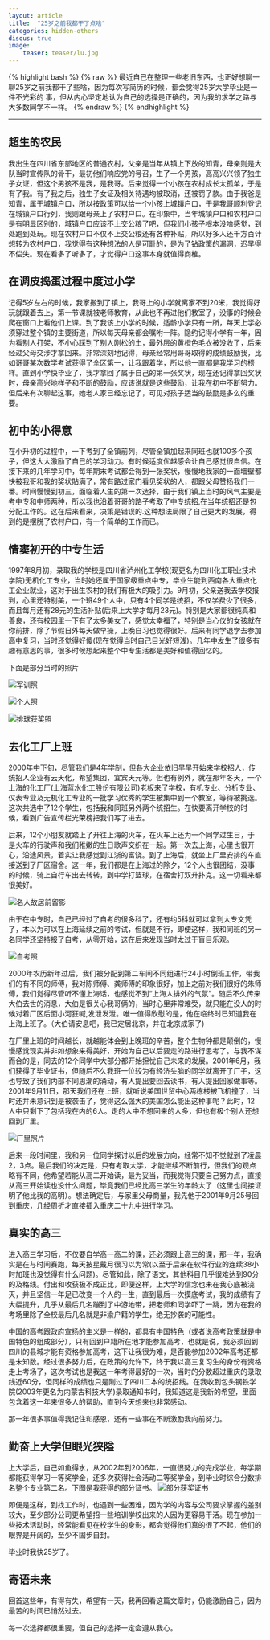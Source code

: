 ```yaml
---
layout: article
title:  "25岁之前我都干了点啥"
categories: hidden-others
disqus: true
image:
    teaser: teaser/lu.jpg
---
```


{% highlight bash %}
{% raw %}
最近自己在整理一些老旧东西，也正好想聊一聊25岁之前我都干了些啥，因为每次写简历的时候，都会觉得25岁大学毕业是一件不光彩的
事，但从内心坚定地认为自己的选择是正确的，因为我的求学之路与大多数同学不一样。
{% endraw %}
{% endhighlight %} 

---

## 超生的农民

我出生在四川省东部地区的普通农村，父亲是当年从镇上下放的知青，母亲则是大队当时宣传队的骨干，最初他们响应党的号召，生了一个男孩，高高兴兴领了独生子女证，但这个男孩不是我，是我哥。后来觉得一个小孩在农村成长太孤单，于是有了我。有了我之后，独生子女证及相关待遇均被取消，还被罚了款。由于我爸是知青，属于城镇户口，所以按政策可以给一个小孩上城镇户口，于是我哥顺利登记在城镇户口行列，我则跟母亲上了农村户口。在印象中，当年城镇户口和农村户口是有明显区别的，城镇户口应该不上交公粮了吧，但我们小孩子根本没啥感觉，到处跑到处玩。现在农村户口不仅不上交公粮还有各种补贴，所以好多人还千方百计想转为农村户口，我觉得有这种想法的人是可耻的，是为了钻政策的漏洞，迟早得不偿失。现在看多了听多了，才觉得户口这事本身就值得商榷。

## 在调皮捣蛋过程中度过小学

记得5岁左右的时候，我家搬到了镇上，我哥上的小学就离家不到20米，我觉得好玩就跟着去上，第一节课就被老师教育，从此也不再进他们教室了，没事的时候会爬在窗口上看他们上课。到了我该上小学的时候，适龄小学只有一所，每天上学必须穿过整个镇的主要街道，所以每天母亲都会嘱咐一阵。隐约记得小学有一年，因为看别人打架，不小心踩到了别人刚松的土，最外层的黄橙色毛衣被没收了，后来经过父母交涉才拿回来。非常深刻地记得，母亲经常用哥哥取得的成绩鼓励我，比如哥哥某次数学考试获得了全区第一，让我跟着学，所以他一直都是我学习的榜样。直到小学快毕业了，我才拿回了属于自己的第一张奖状，现在还记得拿回奖状时，母亲高兴地样子和不断的鼓励，应该说就是这些鼓励，让我在初中不断努力。但后来有次聊起这事，她老人家已经忘记了，可见对孩子适当的鼓励是多么的重要。

## 初中的小得意 

在小升初的过程中，一下考到了全镇前列，尽管全镇加起来同班也就100多个孩子，但这大大激励了自己的学习动力。有时候适度优越感会让自己感觉很自信。在接下来的几年学习中，每年期末考试都会得到一张奖状，慢慢地我家的一面墙壁都快被我哥和我的奖状貼满了，常有路过家门看见奖状的人，都跟父母赞扬我们一番。时间慢慢到初三，面临着人生的第一次选择，由于我们镇上当时的风气主要是考中专和中师两种，所以我也沿着哥哥的路子考取了中专统招,在当年统招还是包分配工作的。这在后来看来，决策是错误的.这种想法局限了自己更大的发展，得到的是摆脱了农村户口，有一个简单的工作而已。

## 情窦初开的中专生活

1997年8月初，录取我的学校是四川省泸州化工学校(现更名为四川化工职业技术学院)无机化工专业，当时她还属于国家级重点中专，毕业生能到西南各大重点化工企业就业，这对于出生农村的我们有极大的吸引力。9月初，父亲送我去学校报到，心里还特别美，一个班49个人中，只有4个同学是统招，不仅学费少了很多，而且每月还有28元的生活补贴(后来上大学才每月23元)。特别是大家都很纯真和善良，还有校园里一下有了太多美女了，感觉太幸福了，特别是当心仪的女孩就在你前排，除了节假日外每天做早操，上晚自习也觉得很好。后来有同学退学去参加高中复习，当时还觉得好傻(现在觉得当时自己目光好短浅)。几年中发生了很多有趣有意思的事，很多时候想起来整个中专生活都是美好和值得回忆的。

下面是部分当时的照片

![军训照](../../images/teaser/97-1.jpg "军训照")


![个人照](../../images/teaser/97-2.jpg "个人照")


![排球获奖照](../../images/teaser/97-3.jpg "排球获奖照")


## 去化工厂上班

2000年中下旬，尽管我们是4年学制，但各大企业依旧早早开始来学校招人，传统招人企业有云天化，希望集团，宜宾天元等。但也有例外，就在那年冬天，一个上海的化工厂(上海蓝水化工股份有限公司)老板来了学校，有机专业、分析专业、仪表专业及无机化工专业的一批学习优秀的学生被集中到一个教室，等待被挑选。这次共选中了12个学生，包括我和同班另外两个统招生。在快要离开学校的时候，看到广告宣传栏光荣榜把我们写了进去。

后来，12个小朋友就踏上了开往上海的火车，在火车上还为一个同学过生日，于是火车的行驶声和我们稚嫩的生日歌声交织在一起。第一次去上海，心里也很开心，沿途风景，着实让我感觉到江浙的富饶。到了上海后，就坐上厂里安排的车直接送到了厂区宿舍。这一年，我们都是在上海过的除夕，12个人也很团结，没事的时候，骑上自行车出去转转，到中学打篮球，在宿舍打双升扑克。这一切看来都很美好。

![名人故居前留影](../../images/teaser/gr.jpg "名人故居前留影")

由于在中专时，自己已经过了自考的很多科了，还有约5科就可以拿到大专文凭了，本以为可以在上海延续之前的考试，但就是不行，即便这样，我和同班的另一名同学还坚持报了自考，从零开始，这在后来发现当时太过于盲目乐观。


![自考照](../../images/teaser/zk.jpg "自考照")


2000年农历新年过后，我们被分配到第二车间不同组进行24小时倒班工作，带我们的有不同的师傅，我对陈师傅、龚师傅的印象很好，加上之前对我们很好的朱师傅，我们觉得尽管听不懂上海话，也感觉不到“上海人排外的气氛”。随后不久传来大伯去世的消息，大伯是很关心我哥俩的，当时心里非常难受，就只能在没人的时候对着厂区后面小河狂喊,发泄发泄。唯一值得欣慰的是，他在临终时已知道我在上海上班了。（大伯请安息吧，我已定居北京，并在北京成家了)

在厂里上班的时间越长，就越能体会到上晚班的辛苦，整个生物钟都是颠倒的，慢慢感觉现实并非如想象来得美好，开始为自己以后要走的路进行思考了。与我不谋而合的是，同去的12个同学中大部分都开始担忧自己未来的发展。2001年6月，我们获得了毕业证书，但随后不久我班一位较为有经济头脑的同学就离开了厂子，这也导致了我们内部不同思潮的涌动，有人提出要回去读书，有人提出回家做事等。2001年9月11日，那天我们还在上班，就听说美国世贸中心两栋楼被飞机撞了，当时还并未意识到是被袭击了，觉得这么强大的美国怎么能出这种事呢？此时，12人中只剩下了包括我在内的6人。走的人中不想回来的人多，但也有极个别人还想回到厂里。


![厂里照片](../../images/teaser/changli.jpg "厂里照片")

后来一段时间里，我和另一位同学探讨以后的发展方向，经常不知不觉就到了凌晨2，3点。最后我们的决定是，只有考取大学，才能继续不断前行，但我们的观点略有不同，他希望若能从高二开始读，最为妥当，而我觉得只要自己努力点，直接从高三开始读也没什么问题，毕竟我们已经比高三学生的年龄大了（这里也间接证明了他比我的高明）。想法确定后，与家里父母商量，我先他于2001年9月25号回到重庆，几经周折才直接插入重庆二十九中进行学习。

## 真实的高三

进入高三学习后，不仅要自学高一高二的课，还必须跟上高三的课，那一年，我确实是在与时间赛跑，每天披星戴月很习以为常(以至于后来在软件行业的连续38小时加班也没觉得有什么问题)。尽管如此，除了语文，其他科目几乎很难达到90分的及格线。付出和收获极不成正比，即便这样，上大学的信念也未在我心底被浇灭，并且坚信一年足已改变一个人的一生，直到最后一次摸底考试，我的成绩有了大幅提升，几乎从最后几名蹦到了中游地带，把老师和同学吓了一跳，因为在我的考场里除了全校最后几名就是非渝户籍的学生，绝无抄袭的可能性。

中国的高考跟政府宣扬的主义是一样的，都具有中国特色（或者说高考政策就是中国特色的组成部分），只有回到户籍所在地才能参加高考，也就是说，我必须回到四川的县城才能有资格参加高考，这下让我很为难，是否能参加2002年高考还都是未知数。经过很多努力后，在政策的允许下，终于我以高三复习生的身份有资格走上考场了，这次考试也是我这一年考得最好的一次，当时的分数超过重庆的录取线近60分，但同样的成绩也只是刚过了四川二本的统招线。在我收到包头钢铁学院(2003年更名为内蒙古科技大学)录取通知书时，我知道这是我新的希望，里面包含着这一年来很多人的帮助，直到今天想来也非常感动。

那一年很多事值得我记住和感恩，还有一些事在不断激励我向前努力。

## 勤奋上大学但眼光狭隘

上大学后，自己如鱼得水，从2002年到2006年，一直很努力的完成学业，每学期都能获得学习一等奖学金，还多次获得社会活动二等奖学金，到毕业时综合分数排名整个专业第二名。下图是我获得的部分证书。
![部分获奖证书](../../images/teaser/jiang.jpg "部分获奖证书")

即便是这样，到找工作时，也遇到一些困难，因为学的内容与公司要求掌握的差别较大，至少部分公司更希望招一些培训学校出来的人因为更容易干活。现在参加一些技术活动时，经常能看见在校学生的身影，都会觉得他们真的很了不起，他们的眼界是开阔的，至少不固步自封。


毕业时我快25岁了。

## 寄语未来 

回首这些年，有得有失，希望有一天，我再回看这篇文章时，仍能激励自己，因为最苦的时间已悄然过去。

每一次选择都很重要，但自己的选择一定会遵从我心。


